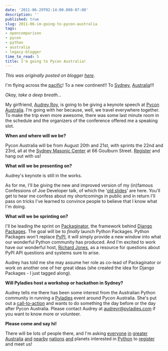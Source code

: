 ```yaml
---
date: '2011-06-29T02:14:00.000-07:00'
description: ''
published: true
slug: 2011-06-im-going-to-pycon-australia
tags:
- opencomparison
- pycon
- python
- australia
- legacy-blogger
time_to_read: 5
title: I'm going to Pycon Australia!
---
```


*This was originally posted on blogger [here](https://pydanny.blogspot.com/2011/06/im-going-to-pycon-australia.html)*.

I'm flying across the [pacific](https://en.wikipedia.org/wiki/Pacific)! To a new continent!! To [Sydney](https://en.wikipedia.org/wiki/Sydney), [Australia](https://en.wikipedia.org/wiki/Australia)!!!

<i>Okay, take a deep breath...</i>

My girlfriend, [Audrey Roy](https://twitter.com/#!/audreyr), is going to be giving a keynote speech at [Pycon Australia](https://pycon-au.org/2011). I'm going with her because, well, we travel everywhere together. To make the trip even more awesome, there was some last minute room in the schedule and the organizers of the conference offered me a speaking slot.

<b>When and where will we be?</b>

Pycon Australia will be from August 20th and 21st, with sprints the 22nd and 23rd, all at the [Sydney Masonic Center](https://www.smc.au.com/) at 66 Goulburn Street. [Register](https://www.pycon-au.org/2011/registration/) and hang out with us!

<b>What will we be presenting on?</b>

Audrey's keynote is still in the works.

As for me, I'll be giving the new and improved version of my (in)famous Confessions of Joe Developer talk, of which the '[old slides](https://www.slideshare.net/pydanny/confessions-of-a-joe-developer)' are here. You'll get to hear me confess about my shortcomings in public and in return I'll pass on tricks I've learned to convince people to believe that I know what I'm doing.

<b>What will we be sprinting on?</b>

I'll be leading the sprint on [Packaginator](https://packaginator.rtfd.org/), the framework behind [Django Packages](https://djangopackages.com/). The goal will be to <i>finally</i> launch Python Packages. Python Packages won't replace [PyPI](https://pypi.python.org/pypi), it will simply provide a new window into what our wonderful Python community has produced. And I'm excited to work have our wonderful host,&nbsp;[Richard Jones](https://www.mechanicalcat.net/richard/log), as a resource for questions about PyPI API questions and systems sure to arise.

Audrey has told me she may assume her role as co-lead of Packaginator or work on another one of her great ideas (she created the idea for Django Packages - I just tagged along).

<b>Will Pyladies host a workshop or hackathon in Sydney?</b>

Audrey tells me there has been some interest from the Australian Python community in running a [Pyladies](https://pyladies.com/) event around Pycon Australia. She's put out a [call-to-action](https://audreyr.posterous.com/call-to-action-pyladies-seattle-sydney-au-wel) and wants to do something the day before or the day after Pycon Australia. Please contact Audrey at [audreyr@pyladies.com](mailto:audreyr@pyladies.com)&nbsp;if you want to know more or volunteer.

<b>Please come and say hi!</b>

There will be lots of people there, and I'm asking [everyone](https://wiki.python.org/moin/MelbournePUG) [in](https://trac.proams.org/index.fcgi/wiki/Pysig)&nbsp;[greater](https://www.sypy.org/) [Australia](https://sites.google.com/site/brisbanepy/) [and](https://python.or.id/) [nearby](https://www.nzpug.org/) [nations](https://www.nzzug.org/) [and](https://wiki.python.org/moin/LocalUserGroups#Asia) planets interested in [Python](https://python.org/) to [register](https://www.pycon-au.org/2011/registration/) and meet us!